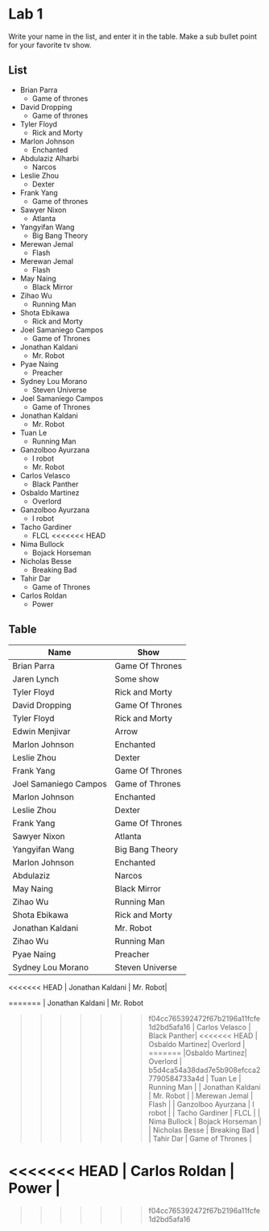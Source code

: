 # Lab 1
Write your name in the list, and enter it in the table. Make a sub bullet point for your favorite tv show.


## List
* Brian Parra
  * Game of thrones
* David Dropping
  * Game of thrones
* Tyler Floyd
    * Rick and Morty
* Marlon Johnson
    * Enchanted
* Abdulaziz Alharbi
  * Narcos
* Leslie Zhou
    * Dexter
* Frank Yang
  * Game of thrones
* Sawyer Nixon
  * Atlanta
* Yangyifan Wang
  * Big Bang Theory
* Merewan Jemal
  * Flash
* Merewan Jemal
  * Flash
* May Naing
  * Black Mirror
* Zihao Wu
  * Running Man
* Shota Ebikawa
  * Rick and Morty
* Joel Samaniego Campos
  * Game of Thrones
* Jonathan Kaldani 
  * Mr. Robot 
* Pyae Naing
  * Preacher
* Sydney Lou Morano
  * Steven Universe
* Joel Samaniego Campos
  * Game of Thrones
* Jonathan Kaldani 
  * Mr. Robot
* Tuan Le
  * Running Man 
* Ganzolboo Ayurzana
  * I robot
  * Mr. Robot 
* Carlos Velasco
  * Black Panther  
* Osbaldo Martinez
  * Overlord
* Ganzolboo Ayurzana
  * I robot
* Tacho Gardiner
  * FLCL
<<<<<<< HEAD
* Nima Bullock
  * Bojack Horseman
* Nicholas Besse
  * Breaking Bad
* Tahir Dar
  * Game of Thrones
* Carlos Roldan
  * Power
## Table
| Name | Show|
| ------------- | ------------- |
| Brian Parra     | Game Of Thrones|
| Jaren Lynch     | Some show|
| Tyler Floyd | Rick and Morty
| David Dropping     | Game Of Thrones|
| Tyler Floyd | Rick and Morty|
| Edwin Menjivar  | Arrow|
| Marlon Johnson | Enchanted |
| Leslie Zhou | Dexter |
| Frank Yang     | Game Of Thrones|
|Joel Samaniego Campos | Game of Thrones|
| Marlon Johnson | Enchanted |
| Leslie Zhou | Dexter |
| Frank Yang   | Game Of Thrones|
| Sawyer Nixon | Atlanta|
| Yangyifan Wang | Big Bang Theory |
| Marlon Johnson | Enchanted | 
| Abdulaziz | Narcos |
| May Naing | Black Mirror |
| Zihao Wu | Running Man |
|Shota Ebikawa | Rick and Morty |
| Jonathan Kaldani | Mr. Robot
| Zihao Wu | Running Man |
| Pyae Naing | Preacher |
| Sydney Lou Morano | Steven Universe |
<<<<<<< HEAD
| Jonathan Kaldani | Mr. Robot|

=======
| Jonathan Kaldani | Mr. Robot
>>>>>>> f04cc765392472f67b2196a11fcfe1d2bd5afa16
| Carlos Velasco | Black Panther|
<<<<<<< HEAD
| Osbaldo Martinez| Overlord |
=======
|Osbaldo Martinez| Overlord |
>>>>>>> b5d4ca54a38dad7e5b908efcca27790584733a4d
| Tuan Le | Running Man |
| Jonathan Kaldani | Mr. Robot |
| Merewan Jemal | Flash |
| Ganzolboo Ayurzana | I robot |
| Tacho Gardiner | FLCL |
| Nima Bullock | Bojack Horseman |
| Nicholas Besse | Breaking Bad |
| Tahir Dar | Game of Thrones |

<<<<<<< HEAD
| Carlos Roldan | Power |
=======

>>>>>>> f04cc765392472f67b2196a11fcfe1d2bd5afa16
